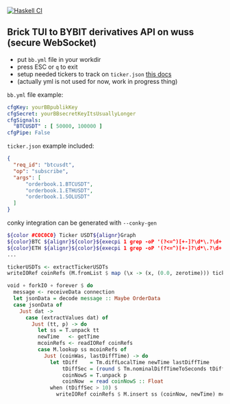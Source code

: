 [![Haskell CI](https://github.com/Miezhiko/bb/actions/workflows/haskell.yml/badge.svg)](https://github.com/Miezhiko/bb/actions/workflows/haskell.yml)

Brick TUI to BYBIT derivatives API on wuss (secure WebSocket)
-------------------------------------------------------------

 - put `bb.yml` file in your workdir
 - press ESC or `q` to exit
 - setup needed tickers to track on `ticker.json` [this docs](https://bybit-exchange.github.io/docs/v5/ws/connect)
 - (actually yml is not used for now, work in progress thing)

`bb.yml` file example:

```yml
cfgKey: yourBBpublikKey
cfgSecret: yourBBsecretKeyItsUsuallyLonger
cfgSignals:
  "BTCUSDT" : [ 50000, 100000 ]
cfgPipe: False
```

`ticker.json` example included:

```json
{
  "req_id": "btcusdt",
  "op": "subscribe",
  "args": [
      "orderbook.1.BTCUSDT",
      "orderbook.1.ETHUSDT",
      "orderbook.1.SOLUSDT"
  ]
}
```

conky integration can be generated with `--conky-gen`

```bash
${color #C0C0C0} Ticker USDT${alignr}Graph 
${color}BTC ${alignr}${color}${execpi 1 grep -oP '(?<=^)[+-]?\d*\.?\d+' /conky/BTCUSDT | awk '{print $1 < 0 ? "${color FF9999}" substr($0, 2) : "${color 99FF99}" substr($0, 2)}'} ${color}${execgraph "awk '{print $1}' /conky/BTCUSDT_GRAPH" 17,210 C0C0C0 C0C0C0 -lt}
${color}ETH ${alignr}${color}${execpi 1 grep -oP '(?<=^)[+-]?\d*\.?\d+' /conky/ETHUSDT | awk '{print $1 < 0 ? "${color FF9999}" substr($0, 2) : "${color 99FF99}" substr($0, 2)}'} ${color}${execgraph "awk '{print $1}' /conky/ETHUSDT_GRAPH" 17,210 C0C0C0 C0C0C0 -lt}
...
```

```haskell
tickerUSDTs <- extractTickerUSDTs
writeIORef coinRefs (M.fromList $ map (\x -> (x, (0.0, zerotime))) tickerUSDTs)

void ∘ forkIO ∘ forever $ do
  message <- receiveData connection
  let jsonData = decode message :: Maybe OrderData
  case jsonData of
    Just dat ->
      case (extractValues dat) of
        Just (tt, p) -> do
          let ss = T.unpack tt
          newTime   <- getTime
          mcoinRefs <- readIORef coinRefs
          case M.lookup ss mcoinRefs of
            Just (coinWas, lastDiffTime) -> do
              let tDiff    = Tm.diffLocalTime newTime lastDiffTime
                  tDiffSec = (round $ Tm.nominalDiffTimeToSeconds tDiff) :: Integer
                  coinNowS = T.unpack p
                  coinNow  = read coinNowS :: Float
              when (tDiffSec > 10) $
                writeIORef coinRefs $ M.insert ss (coinNow, newTime) mcoinRefs
```
